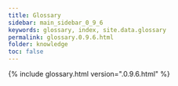 ```yaml
---
title: Glossary
sidebar: main_sidebar_0_9_6
keywords: glossary, index, site.data.glossary
permalink: glossary.0.9.6.html
folder: knowledge
toc: false
---
```


{% include glossary.html version=".0.9.6.html" %}
